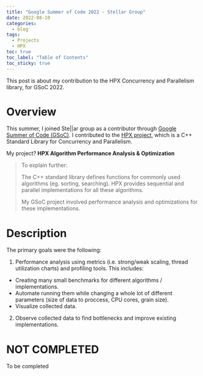 ```yaml
---
title: "Google Summer of Code 2022 - Stellar Group"
date: 2022-08-10
categories:
  - blog
tags:
  - Projects
  - HPX
toc: true
toc_label: "Table of Contents"  
toc_sticky: true
---
```

This post is about my contribution to the HPX Concurrency and Parallelism library, for GSoC 2022. 

# Overview

This summer, I joined Ste\|\|ar group as a contributor through [Google Summer of Code (GSoC)][GSOC]. I contributed to the [HPX project][HPX], which is a C++ Standard Library for Concurrency and Parallelism.

My project? **HPX Algorithm Performance Analysis & Optimization**


>To explain further:
>
>The C++ standard library defines functions for commonly used algorithms (eg. sorting, searching).
>HPX provides sequential and parallel implementations for all these algorithms.
>
>My GSoC project involved performance analysis and optimizations for these implementations.



# Description

The primary goals were the following:

1. Performance analysis using metrics (i.e. strong/weak scaling, thread utilization charts) and profiling tools.
This includes:
- Creating many small benchmarks for different algorithms / implementations.
- Automate running them while changing a whole lot of different parameters (size of data to proccess, CPU cores, grain size).
- Visualize collected data.

2. Observe collected data to find bottlenecks and improve existing implementations.


# NOT COMPLETED
To be completed

[GSOC]: https://summerofcode.withgoogle.com/
[Stellar]: https://stellar-group.org/
[HPX]: https://github.com/STEllAR-GROUP/hpx